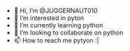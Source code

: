 - 👋 Hi, I’m @JUGGERNAUT010
- 👀 I’m interested in pyton
- 🌱 I’m currently learning python
- 💞️ I’m looking to collaborate on python
- 📫 How to reach me pytyon :|

<!---
JUGGERNAUT010/JUGGERNAUT010 is a ✨ special ✨ repository because its `README.md` (this file) appears on your GitHub profile.
You can click the Preview link to take a look at your changes.
--->
